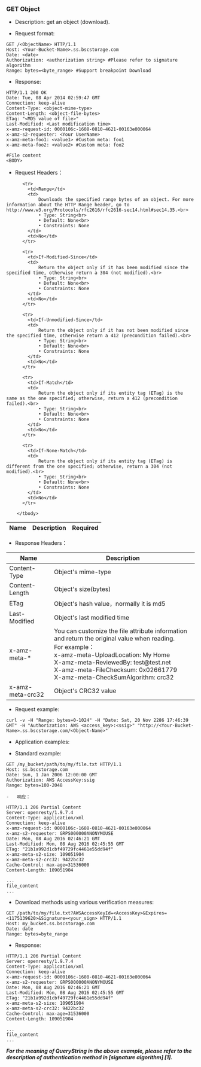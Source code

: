 ### GET Object

- Description: get an object (download).
  
- Request format:
 
```http
GET /<ObjectName> HTTP/1.1
Host: <Your-Bucket-Name>.ss.bscstorage.com
Date: <date>
Authorization: <authorization string> #Please refer to signature algorithm
Range: bytes=<byte_range> #Support breakpoint Download
```

- Response:

```http
HTTP/1.1 200 OK
Date: Tue, 08 Apr 2014 02:59:47 GMT
Connection: keep-alive
Content-Type: <object-mime-type>
Content-Length: <object-file-bytes>
ETag: "<MD5 value of file>"
Last-Modified: <Last modification time>
x-amz-request-id: 0000106c-1608-0810-4621-00163e000064
x-amz-s2-requester: <Your UserName>
x-amz-meta-foo1: <value1> #Custom meta: foo1
x-amz-meta-foo2: <value2> #Custom meta: foo2

#File content
<BODY>
```

- Request Headers：

<table class="table table-condensed">
        <thead>
          <tr>
            <th>Name</th>
            <th>Description</th>
            <th>Required</th>
          </tr>
        </thead>
        <tbody>
        
          <tr>
            <td>Range</td>
            <td>
            	Downloads the specified range bytes of an object. For more information about the HTTP Range header, go to http://www.w3.org/Protocols/rfc2616/rfc2616-sec14.html#sec14.35.<br>
            	• Type: String<br>
				• Default: None<br>
				• Constraints: None
            </td>
            <td>No</td>
          </tr>    
            
          <tr>
            <td>If-Modified-Since</td>
            <td>
            	Return the object only if it has been modified since the specified time, otherwise return a 304 (not modified).<br>
            	• Type: String<br>
				• Default: None<br>
				• Constraints: None
            </td>
            <td>No</td>
          </tr>    
            
          <tr>
            <td>If-Unmodified-Since</td>
            <td>
            	Return the object only if it has not been modified since the specified time, otherwise return a 412 (precondition failed).<br>
            	• Type: String<br>
				• Default: None<br>
				• Constraints: None
            </td>
            <td>No</td>
          </tr>    
            
          <tr>
            <td>If-Match</td>
            <td>
            	Return the object only if its entity tag (ETag) is the same as the one specified; otherwise, return a 412 (precondition failed).<br>
            	• Type: String<br>
				• Default: None<br>
				• Constraints: None
            </td>
            <td>No</td>
          </tr>  
            
          <tr>
            <td>If-None-Match</td>
            <td>
            	Return the object only if its entity tag (ETag) is different from the one specified; otherwise, return a 304 (not modified).<br>
            	• Type: String<br>
				• Default: None<br>
				• Constraints: None
            </td>
            <td>No</td>
          </tr> 
                    
        </tbody>
</table>

 - Response Headers：

<table class="table table-condensed">
        <thead>
          <tr>
            <th>Name</th>
            <th>Description</th>
          </tr>
        </thead>
        <tbody>
          <tr>
            <td>Content-Type</td>
            <td>Object's mime-type</td>
		  </tr>
		  <tr>
            <td>Content-Length</td>
            <td>Object's size(bytes)</td>
		  </tr>
		  <tr>
            <td>ETag</td>
            <td>Object's hash value，normally it is md5</td>
		  </tr>
		  <tr>
            <td>Last-Modified</td>
            <td>Object's last modified time</td>
		  </tr>
		  <tr>
            <td>x-amz-meta-*</td>
            <td>You can customize the file attribute information and return the original value when reading.<br>
            For example：<br>
            x-amz-meta-UploadLocation: My Home<br>
            X-amz-meta-ReviewedBy: test@test.net<br>
            X-amz-meta-FileChecksum: 0x02661779<br>
            X-amz-meta-CheckSumAlgorithm: crc32<br>
            </td>
		  </tr>
		  <tr>
            <td>x-amz-meta-crc32</td>
            <td>Object's CRC32 value</td>
		  </tr>
        </tbody>
</table>

- Request example:

```
curl -v -H "Range: bytes=0-1024" -H "Date: Sat, 20 Nov 2286 17:46:39 GMT" -H "Authorization: AWS <access_key>:<ssig>" "http://<Your-Bucket-Name>.ss.bscstorage.com/<Object-Name>"
```

- Application examples:
  
- Standard example:
  
```http
GET /my_bucket/path/to/my/file.txt HTTP/1.1
Host: ss.bscstorage.com
Date: Sun, 1 Jan 2006 12:00:00 GMT
Authorization: AWS AccessKey:ssig
Range: bytes=100-2048
```

	-	响应：
  
```http
HTTP/1.1 206 Partial Content
Server: openresty/1.9.7.4
Content-Type: application/xml
Connection: keep-alive
x-amz-request-id: 0000106c-1608-0810-4621-00163e000064
x-amz-s2-requester: GRPS000000ANONYMOUSE
Date: Mon, 08 Aug 2016 02:46:21 GMT
Last-Modified: Mon, 08 Aug 2016 02:45:55 GMT
ETag: "21b1a992d1cbf49729fc4461e55dd94f"
x-amz-meta-s2-size: 109051904
x-amz-meta-s2-crc32: 9422bc32
Cache-Control: max-age=31536000
Content-Length: 109051904

...
file_content
...

```

- Download methods using various verification measures:

```http
GET /path/to/my/file.txt?AWSAccessKeyId=<AccessKey>&Expires=<1175139620>&Signature=<your_sign> HTTP/1.1
Host: my_bucket.ss.bscstorage.com
Date: date
Range: bytes=byte_range
```

- Response:

```http
HTTP/1.1 206 Partial Content
Server: openresty/1.9.7.4
Content-Type: application/xml
Connection: keep-alive
x-amz-request-id: 0000106c-1608-0810-4621-00163e000064
x-amz-s2-requester: GRPS000000ANONYMOUSE
Date: Mon, 08 Aug 2016 02:46:21 GMT
Last-Modified: Mon, 08 Aug 2016 02:45:55 GMT
ETag: "21b1a992d1cbf49729fc4461e55dd94f"
x-amz-meta-s2-size: 109051904
x-amz-meta-s2-crc32: 9422bc32
Cache-Control: max-age=31536000
Content-Length: 109051904

...
file_content
...

```

***For the meaning of QueryString in the above example, please refer to the description of authentication method in [signature algorithm] [1].***
